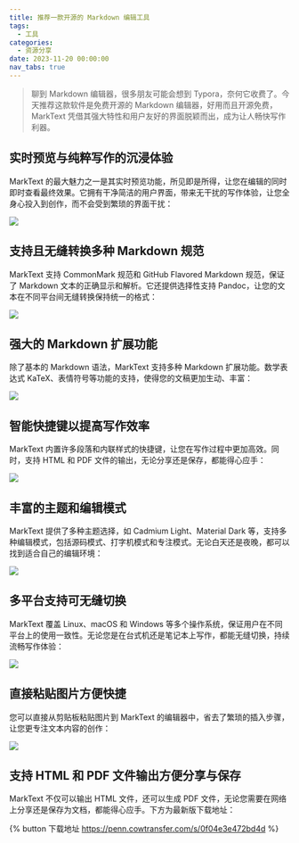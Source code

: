 ```yaml
---
title: 推荐一款开源的 Markdown 编辑工具
tags:
  - 工具
categories:
  - 资源分享
date: 2023-11-20 00:00:00
nav_tabs: true
---
```


> 聊到 Markdown 编辑器，很多朋友可能会想到 Typora，奈何它收费了。今天推荐这款软件是免费开源的 Markdown 编辑器，好用而且开源免费，MarkText 凭借其强大特性和用户友好的界面脱颖而出，成为让人畅快写作利器。

<!-- more -->

## 实时预览与纯粹写作的沉浸体验

MarkText 的最大魅力之一是其实时预览功能，所见即是所得，让您在编辑的同时即时查看最终效果。它拥有干净简洁的用户界面，带来无干扰的写作体验，让您全身心投入到创作，而不会受到繁琐的界面干扰：

![](https://cdn.dusays.com/2023/11/648-1.jpg)

## 支持且无缝转换多种 Markdown 规范

MarkText 支持 CommonMark 规范和 GitHub Flavored Markdown 规范，保证了 Markdown 文本的正确显示和解析。它还提供选择性支持 Pandoc，让您的文本在不同平台间无缝转换保持统一的格式：

![](https://cdn.dusays.com/2023/11/648-2.jpg)

## 强大的 Markdown 扩展功能

除了基本的 Markdown 语法，MarkText 支持多种 Markdown 扩展功能。数学表达式 KaTeX、表情符号等功能的支持，使得您的文稿更加生动、丰富：

![](https://cdn.dusays.com/2023/11/648-3.jpg)

## 智能快捷键以提高写作效率

MarkText 内置许多段落和内联样式的快捷键，让您在写作过程中更加高效。同时，支持 HTML 和 PDF 文件的输出，无论分享还是保存，都能得心应手：

![](https://cdn.dusays.com/2023/11/648-4.jpg)

## 丰富的主题和编辑模式

MarkText 提供了多种主题选择，如 Cadmium Light、Material Dark 等，支持多种编辑模式，包括源码模式、打字机模式和专注模式。无论白天还是夜晚，都可以找到适合自己的编辑环境：

![](https://cdn.dusays.com/2023/11/648-5.jpg)

## 多平台支持可无缝切换

MarkText 覆盖 Linux、macOS 和 Windows 等多个操作系统，保证用户在不同平台上的使用一致性。无论您是在台式机还是笔记本上写作，都能无缝切换，持续流畅写作体验：

![](https://cdn.dusays.com/2023/11/648-6.jpg)

## 直接粘贴图片方便快捷

您可以直接从剪贴板粘贴图片到 MarkText 的编辑器中，省去了繁琐的插入步骤，让您更专注文本内容的创作：

![](https://cdn.dusays.com/2023/11/648-7.jpg)

## 支持 HTML 和 PDF 文件输出方便分享与保存

MarkText 不仅可以输出 HTML 文件，还可以生成 PDF 文件，无论您需要在网络上分享还是保存为文档，都能得心应手。下方为最新版下载地址：

{% button 下载地址 https://penn.cowtransfer.com/s/0f04e3e472bd4d %}